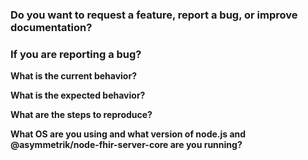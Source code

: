 ### Do you want to request a feature, report a bug, or improve documentation?

### If you are reporting a bug?

**What is the current behavior?**

**What is the expected behavior?**

**What are the steps to reproduce?**

**What OS are you using and what version of node.js and @asymmetrik/node-fhir-server-core are you running?**
